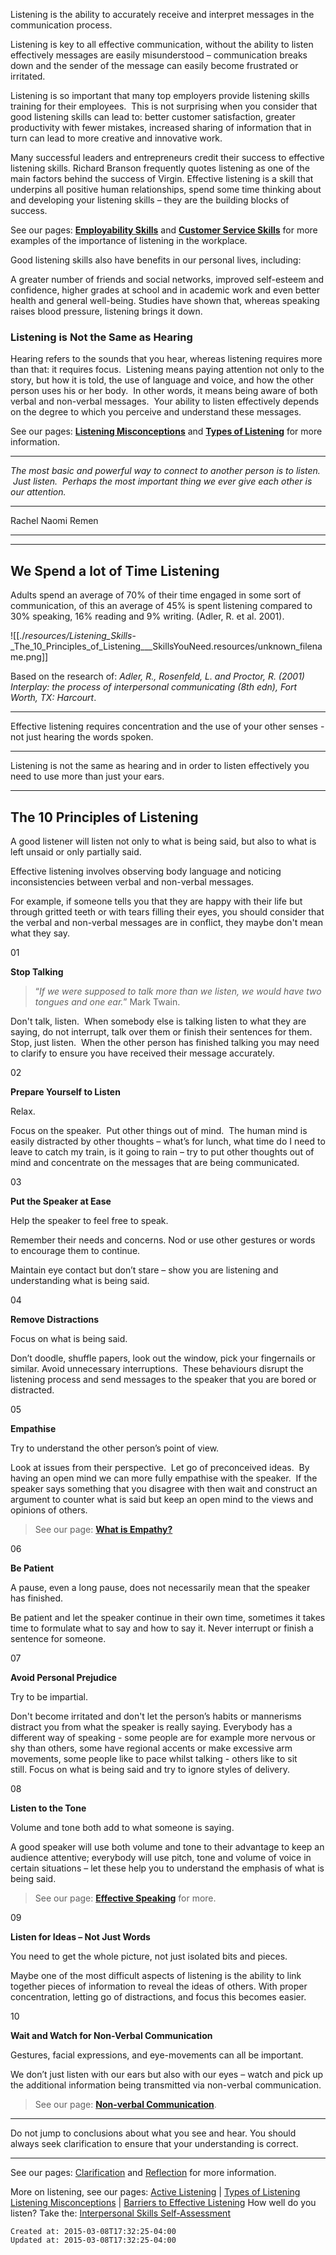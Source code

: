 
Listening is the ability to accurately receive and interpret messages in the communication process. 

Listening is key to all effective communication, without the ability to listen effectively messages are easily misunderstood – communication breaks down and the sender of the message can easily become frustrated or irritated.

Listening is so important that many top employers provide listening skills training for their employees.  This is not surprising when you consider that good listening skills can lead to: better customer satisfaction, greater productivity with fewer mistakes, increased sharing of information that in turn can lead to more creative and innovative work.

Many successful leaders and entrepreneurs credit their success to effective listening skills. Richard Branson frequently quotes listening as one of the main factors behind the success of Virgin. Effective listening is a skill that underpins all positive human relationships, spend some time thinking about and developing your listening skills – they are the building blocks of success.

See our pages: [**Employability Skills**](http://www.skillsyouneed.com/general/employability-skills.html) and [**Customer Service Skills**](http://www.skillsyouneed.com/general/customer-service.html) for more examples of the importance of listening in the workplace.

Good listening skills also have benefits in our personal lives, including:

A greater number of friends and social networks, improved self-esteem and confidence, higher grades at school and in academic work and even better health and general well-being. Studies have shown that, whereas speaking raises blood pressure, listening brings it down.

### Listening is Not the Same as Hearing

Hearing refers to the sounds that you hear, whereas listening requires more than that: it requires focus.  Listening means paying attention not only to the story, but how it is told, the use of language and voice, and how the other person uses his or her body.  In other words, it means being aware of both verbal and non-verbal messages.  Your ability to listen effectively depends on the degree to which you perceive and understand these messages.

See our pages: [**Listening Misconceptions**](http://www.skillsyouneed.com/ips/listening-misconceptions.html) and **[Types of Listening](http://www.skillsyouneed.com/ips/listening-types.html)** for more information.

* * *

_The most basic and powerful way to connect to another person is to listen.  Just listen.  Perhaps the most important thing we ever give each other is our attention._

* * *

Rachel Naomi Remen

* * *

* * *

## We Spend a lot of Time Listening

Adults spend an average of 70% of their time engaged in some sort of communication, of this an average of 45% is spent listening compared to 30% speaking, 16% reading and 9% writing. (Adler, R. et al. 2001).

![[./_resources/Listening_Skills_-_The_10_Principles_of_Listening___SkillsYouNeed.resources/unknown_filename.png]]

Based on the research of: _Adler, R., Rosenfeld, L. and Proctor, R. (2001)_
_Interplay: the process of interpersonal communicating (8th edn), Fort Worth, TX: Harcourt_.

* * *

Effective listening requires concentration and the use of your other senses - not just hearing the words spoken.

* * *

Listening is not the same as hearing and in order to listen effectively you need to use more than just your ears.

* * *

## The 10 Principles of Listening

A good listener will listen not only to what is being said, but also to what is left unsaid or only partially said.

Effective listening involves observing body language and noticing inconsistencies between verbal and non-verbal messages.

For example, if someone tells you that they are happy with their life but through gritted teeth or with tears filling their eyes, you should consider that the verbal and non-verbal messages are in conflict, they maybe don't mean what they say.

01

**Stop Talking**

> “_If we were supposed to talk more than we listen, we would have two tongues and one ear._” Mark Twain.

Don't talk, listen.  When somebody else is talking listen to what they are saying, do not interrupt, talk over them or finish their sentences for them.  Stop, just listen.  When the other person has finished talking you may need to clarify to ensure you have received their message accurately.

02

**Prepare Yourself to Listen**

Relax. 

Focus on the speaker.  Put other things out of mind.  The human mind is easily distracted by other thoughts – what’s for lunch, what time do I need to leave to catch my train, is it going to rain – try to put other thoughts out of mind and concentrate on the messages that are being communicated.

03

**Put the Speaker at Ease**

Help the speaker to feel free to speak.

Remember their needs and concerns. Nod or use other gestures or words to encourage them to continue. 

Maintain eye contact but don’t stare – show you are listening and understanding what is being said.

04

**Remove Distractions**

Focus on what is being said.

Don’t doodle, shuffle papers, look out the window, pick your fingernails or similar. Avoid unnecessary interruptions.  These behaviours disrupt the listening process and send messages to the speaker that you are bored or distracted.

05

**Empathise**

Try to understand the other person’s point of view.

Look at issues from their perspective.  Let go of preconceived ideas.  By having an open mind we can more fully empathise with the speaker.  If the speaker says something that you disagree with then wait and construct an argument to counter what is said but keep an open mind to the views and opinions of others. 

> See our page: [**What is Empathy?**](http://www.skillsyouneed.com/ips/empathy.html)

06

**Be Patient**

A pause, even a long pause, does not necessarily mean that the speaker has finished.

Be patient and let the speaker continue in their own time, sometimes it takes time to formulate what to say and how to say it. Never interrupt or finish a sentence for someone.

07

**Avoid Personal Prejudice**

Try to be impartial.

Don't become irritated and don't let the person’s habits or mannerisms distract you from what the speaker is really saying. Everybody has a different way of speaking - some people are for example more nervous or shy than others, some have regional accents or make excessive arm movements, some people like to pace whilst talking - others like to sit still. Focus on what is being said and try to ignore styles of delivery.

08

**Listen to the Tone**

Volume and tone both add to what someone is saying.

A good speaker will use both volume and tone to their advantage to keep an audience attentive; everybody will use pitch, tone and volume of voice in certain situations – let these help you to understand the emphasis of what is being said.

> See our page: [**Effective Speaking**](http://www.skillsyouneed.com/ips/effective-speaking.html) for more.

09

**Listen for Ideas – Not Just Words**

You need to get the whole picture, not just isolated bits and pieces.

Maybe one of the most difficult aspects of listening is the ability to link together pieces of information to reveal the ideas of others. With proper concentration, letting go of distractions, and focus this becomes easier.

10

**Wait and Watch for Non-Verbal Communication**

Gestures, facial expressions, and eye-movements can all be important.

We don’t just listen with our ears but also with our eyes – watch and pick up the additional information being transmitted via non-verbal communication.

> See our page: [**Non-verbal Communication**](http://www.skillsyouneed.com/ips/nonverbal-communication.html).

* * *

Do not jump to conclusions about what you see and hear. You should always seek clarification to ensure that your understanding is correct.

* * *

See our pages: [Clarification](http://www.skillsyouneed.com/ips/clarification.html) and [Reflection](http://www.skillsyouneed.com/ips/reflecting.html) for more information.

More on listening, see our pages:
[Active Listening](http://www.skillsyouneed.com/ips/active-listening.html) | [Types of Listening](http://www.skillsyouneed.com/ips/listening-types.html)
[Listening Misconceptions](http://www.skillsyouneed.com/ips/listening-misconceptions.html) | [Barriers to Effective Listening](http://www.skillsyouneed.com/ips/ineffective-listening.html)
How well do you listen? Take the:
[Interpersonal Skills Self-Assessment](http://www.skillsyouneed.com/ls/index.php/343479/)

    Created at: 2015-03-08T17:32:25-04:00
    Updated at: 2015-03-08T17:32:25-04:00

